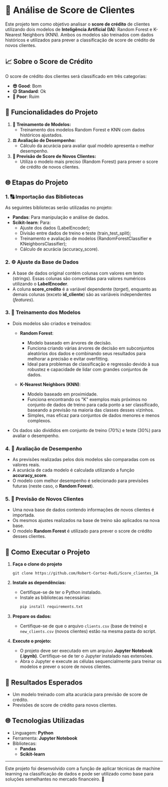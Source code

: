 # 🔨 Análise de Score de Clientes

Este projeto tem como objetivo analisar o **score de crédito** de clientes utilizando dois modelos de **Inteligência Artificial (IA)**: Random Forest e K-Nearest Neighbors (KNN). Ambos os modelos são treinados com dados históricos e utilizados para prever a classificação de score de crédito de novos clientes.

## 📈 Sobre o Score de Crédito
O score de crédito dos clientes será classificado em três categorias:
- **😎 Good**: Bom
- **😐 Standard**: Ok
- **🙁 Poor**: Ruim

## 🔄 Funcionalidades do Projeto
1. **🔢 Treinamento de Modelos:**
   - Treinamento dos modelos Random Forest e KNN com dados históricos ajustados.
2. **⚖️ Avaliação de Desempenho:**
   - Cálculo da acurácia para avaliar qual modelo apresenta o melhor desempenho.
3. **🔢 Previsão de Score de Novos Clientes:**
   - Utiliza o modelo mais preciso (Random Forest) para prever o score de crédito de novos clientes.

## 🌐 Etapas do Projeto

### 1. 🔠 Importação das Bibliotecas
As seguintes bibliotecas serão utilizadas no projeto:
- **Pandas**: Para manipulação e análise de dados.
- **Scikit-learn**: Para:
  - Ajuste dos dados (LabelEncoder);
  - Divisão entre dados de treino e teste (train_test_split);
  - Treinamento e avaliação de modelos (RandomForestClassifier e KNeighborsClassifier);
  - Cálculo de acurácia (accuracy_score).

### 2. ⚙️ Ajuste da Base de Dados
- A base de dados original contém colunas com valores em texto (strings). Essas colunas são convertidas para valores numéricos utilizando o **LabelEncoder**.
- A coluna **score_credito** é a variável dependente (*target*), enquanto as demais colunas (exceto **id_cliente**) são as variáveis independentes (*features*).

### 3. 🧬 Treinamento dos Modelos
- Dois modelos são criados e treinados:
  - **Random Forest**:
    - Modelo baseado em árvores de decisão.
    - Funciona criando várias árvores de decisão em subconjuntos aleatórios dos dados e combinando seus resultados para melhorar a precisão e evitar overfitting.
    - Ideal para problemas de classificação e regressão devido à sua robustez e capacidade de lidar com grandes conjuntos de dados.

  - **K-Nearest Neighbors (KNN)**:
    - Modelo baseado em proximidade.
    - Funciona encontrando os "K" exemplos mais próximos no conjunto de dados de treino para cada ponto a ser classificado, baseando a previsão na maioria das classes desses vizinhos.
    - Simples, mas eficaz para conjuntos de dados menores e menos complexos.

- Os dados são divididos em conjunto de treino (70%) e teste (30%) para avaliar o desempenho.

### 4. 🔬 Avaliação de Desempenho
- As previsões realizadas pelos dois modelos são comparadas com os valores reais.
- A acurácia de cada modelo é calculada utilizando a função **accuracy_score**.
- O modelo com melhor desempenho é selecionado para previsões futuras (neste caso, o **Random Forest**).

### 5. 🔶 Previsão de Novos Clientes
- Uma nova base de dados contendo informações de novos clientes é importada.
- Os mesmos ajustes realizados na base de treino são aplicados na nova base.
- O modelo **Random Forest** é utilizado para prever o score de crédito desses clientes.

## 🔧 Como Executar o Projeto

1. **Faça o clone do projeto**
      ```git
      git clone https://github.com/Robert-Cortez-Rudi/Score_clientes_IA
      ```

2. **Instale as dependências:**
   - Certifique-se de ter o Python instalado.
   - Instale as bibliotecas necessárias:
     ```bash
     pip install requirements.txt
     ```

3. **Prepare os dados:**
   - Certifique-se de que o arquivo `clients.csv` (base de treino) e `new_clients.csv` (novos clientes) estão na mesma pasta do script.

4. **Execute o projeto:**
   - O projeto deve ser executado em um arquivo **Jupyter Notebook (.ipynb)**. Certifique-se de ter o Jupyter instalado nas extensões.
   - Abra o Jupyter e execute as células sequencialmente para treinar os modelos e prever o score de novos clientes.

## 🎯 Resultados Esperados
- Um modelo treinado com alta acurácia para previsão de score de crédito.
- Previsões de score de crédito para novos clientes.

## 🌐 Tecnologias Utilizadas
- Linguagem: **Python**
- Ferramenta: **Jupyter Notebook**
- Bibliotecas:
  - **Pandas**
  - **Scikit-learn**

---

Este projeto foi desenvolvido com a função de aplicar técnicas de machine learning na classificação de dados e pode ser utilizado como base para soluções semelhantes no mercado financeiro. 🌟

